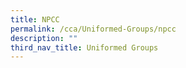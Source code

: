 ```yaml
---
title: NPCC
permalink: /cca/Uniformed-Groups/npcc
description: ""
third_nav_title: Uniformed Groups
---
```

